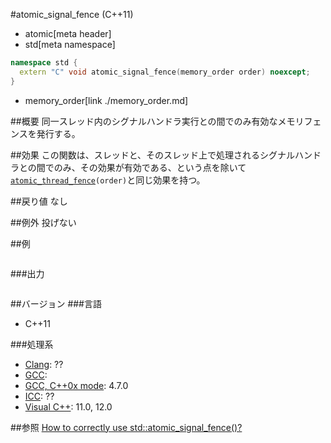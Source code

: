 #atomic_signal_fence (C++11)
* atomic[meta header]
* std[meta namespace]

```cpp
namespace std {
  extern "C" void atomic_signal_fence(memory_order order) noexcept;
}
```
* memory_order[link ./memory_order.md]


##概要
同一スレッド内のシグナルハンドラ実行との間でのみ有効なメモリフェンスを発行する。


##効果
この関数は、スレッドと、そのスレッド上で処理されるシグナルハンドラとの間でのみ、その効果が有効である、という点を除いて[`atomic_thread_fence`](./atomic_thread_fence.md)`(order)`と同じ効果を持つ。


##戻り値
なし


##例外
投げない


##例
```cpp
```


###出力
```
```


##バージョン
###言語
- C++11

###処理系
- [Clang](/implementation.md#clang): ??
- [GCC](/implementation.md#gcc): 
- [GCC, C++0x mode](/implementation.md#gcc): 4.7.0
- [ICC](/implementation.md#icc): ??
- [Visual C++](/implementation.md#visual_cpp): 11.0, 12.0


##参照
[How to correctly use std::atomic_signal_fence()?](http://stackoverflow.com/questions/14581090/how-to-correctly-use-stdatomic-signal-fence)

